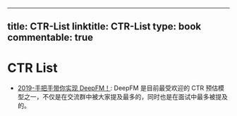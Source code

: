 
---
title: CTR-List
linktitle: CTR-List
type: book
commentable: true
---

# CTR List

- [2019-手把手带你实现 DeepFM！](https://mp.weixin.qq.com/s/j1vq7W3Bxr1LZq02U4U5tQ): DeepFM 是目前最受欢迎的 CTR 预估模型之一，不仅是在交流群中被大家提及最多的，同时也是在面试中最多被提及的。

    